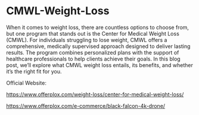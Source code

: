 # CMWL-Weight-Loss

When it comes to weight loss, there are countless options to choose from, but one program that stands out is the Center for Medical Weight Loss (CMWL). For individuals struggling to lose weight, CMWL offers a comprehensive, medically supervised approach designed to deliver lasting results. The program combines personalized plans with the support of healthcare professionals to help clients achieve their goals. In this blog post, we’ll explore what CMWL weight loss entails, its benefits, and whether it’s the right fit for you.

Official Website:

https://www.offerplox.com/weight-loss/center-for-medical-weight-loss/

https://www.offerplox.com/e-commerce/black-falcon-4k-drone/

